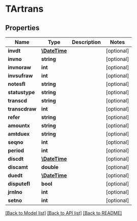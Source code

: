 # TArtrans

## Properties
Name | Type | Description | Notes
------------ | ------------- | ------------- | -------------
**invdt** | [**\DateTime**](\DateTime.md) |  | [optional] 
**invno** | **string** |  | [optional] 
**invnoraw** | **int** |  | [optional] 
**invsufraw** | **int** |  | [optional] 
**notesfl** | **string** |  | [optional] 
**statustype** | **string** |  | [optional] 
**transcd** | **string** |  | [optional] 
**transcdraw** | **int** |  | [optional] 
**refer** | **string** |  | [optional] 
**amountx** | **string** |  | [optional] 
**amtduex** | **string** |  | [optional] 
**seqno** | **int** |  | [optional] 
**period** | **int** |  | [optional] 
**discdt** | [**\DateTime**](\DateTime.md) |  | [optional] 
**discamt** | **double** |  | [optional] 
**duedt** | [**\DateTime**](\DateTime.md) |  | [optional] 
**disputefl** | **bool** |  | [optional] 
**jrnlno** | **int** |  | [optional] 
**setno** | **int** |  | [optional] 

[[Back to Model list]](../README.md#documentation-for-models) [[Back to API list]](../README.md#documentation-for-api-endpoints) [[Back to README]](../README.md)


